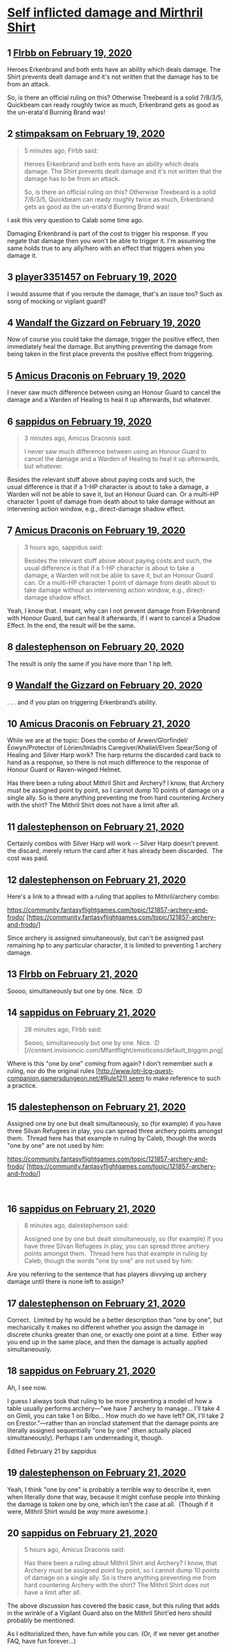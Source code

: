 # [Self inflicted damage and Mirthril Shirt](https://community.fantasyflightgames.com/topic/305974-self-inflicted-damage-and-mirthril-shirt/)

## 1 [Flrbb on February 19, 2020](https://community.fantasyflightgames.com/topic/305974-self-inflicted-damage-and-mirthril-shirt/?do=findComment&comment=3897311)

Heroes Erkenbrand and both ents have an ability which deals damage. The Shirt prevents dealt damage and it's not written that the damage has to be from an attack.

So, is there an official ruling on this? Otherwise Treebeard is a solid 7/8/3/5, Quickbeam can ready roughly twice as much, Erkenbrand gets as good as the un-erata'd Burning Brand was!

## 2 [stimpaksam on February 19, 2020](https://community.fantasyflightgames.com/topic/305974-self-inflicted-damage-and-mirthril-shirt/?do=findComment&comment=3897316)

> 5 minutes ago, Flrbb said:
> 
> Heroes Erkenbrand and both ents have an ability which deals damage. The Shirt prevents dealt damage and it's not written that the damage has to be from an attack.
> 
> So, is there an official ruling on this? Otherwise Treebeard is a solid 7/8/3/5, Quickbeam can ready roughly twice as much, Erkenbrand gets as good as the un-erata'd Burning Brand was!

I ask this very question to Calab some time ago.

Damaging Erkenbrand is part of the cost to trigger his response. If you negate that damage then you won't be able to trigger it. I'm assuming the same holds true to any ally/hero with an effect that triggers when you damage it.

## 3 [player3351457 on February 19, 2020](https://community.fantasyflightgames.com/topic/305974-self-inflicted-damage-and-mirthril-shirt/?do=findComment&comment=3897508)

I would assume that if you reroute the damage, that's an issue too? Such as song of mocking or vigilant guard?

## 4 [Wandalf the Gizzard on February 19, 2020](https://community.fantasyflightgames.com/topic/305974-self-inflicted-damage-and-mirthril-shirt/?do=findComment&comment=3897751)

Now of course you could take the damage, trigger the positive effect, then immediately heal the damage. But anything preventing the damage from being taken in the first place prevents the positive effect from triggering.

## 5 [Amicus Draconis on February 19, 2020](https://community.fantasyflightgames.com/topic/305974-self-inflicted-damage-and-mirthril-shirt/?do=findComment&comment=3897777)

I never saw much difference between using an Honour Guard to cancel the damage and a Warden of Healing to heal it up afterwards, but whatever.

## 6 [sappidus on February 19, 2020](https://community.fantasyflightgames.com/topic/305974-self-inflicted-damage-and-mirthril-shirt/?do=findComment&comment=3897781)

> 3 minutes ago, Amicus Draconis said:
> 
> I never saw much difference between using an Honour Guard to cancel the damage and a Warden of Healing to heal it up afterwards, but whatever.

Besides the relevant stuff above about paying costs and such, the usual difference is that if a 1-HP character is about to take a damage, a Warden will not be able to save it, but an Honour Guard can. Or a multi-HP character 1 point of damage from death about to take damage without an intervening action window, e.g., direct-damage shadow effect.

## 7 [Amicus Draconis on February 19, 2020](https://community.fantasyflightgames.com/topic/305974-self-inflicted-damage-and-mirthril-shirt/?do=findComment&comment=3898023)

> 3 hours ago, sappidus said:
> 
> Besides the relevant stuff above about paying costs and such, the usual difference is that if a 1-HP character is about to take a damage, a Warden will not be able to save it, but an Honour Guard can. Or a multi-HP character 1 point of damage from death about to take damage without an intervening action window, e.g., direct-damage shadow effect.

Yeah, I know that. I meant, why can I not prevent damage from Erkenbrand with Honour Guard, but can heal it afterwards, if I want to cancel a Shadow Effect. In the end, the result will be the same.

## 8 [dalestephenson on February 20, 2020](https://community.fantasyflightgames.com/topic/305974-self-inflicted-damage-and-mirthril-shirt/?do=findComment&comment=3898083)

The result is only the same if you have more than 1 hp left.

## 9 [Wandalf the Gizzard on February 20, 2020](https://community.fantasyflightgames.com/topic/305974-self-inflicted-damage-and-mirthril-shirt/?do=findComment&comment=3898603)

. . . and if you plan on triggering Erkenbrand’s ability.

## 10 [Amicus Draconis on February 21, 2020](https://community.fantasyflightgames.com/topic/305974-self-inflicted-damage-and-mirthril-shirt/?do=findComment&comment=3899526)

While we are at the topic: Does the combo of Arwen/Glorfindel/Éowyn/Protector of Lórien/Imladris Caregiver/Khaliel/Elven Spear/Song of Healing and Silver Harp work? The harp returns the discarded card back to hand as a response, so there is not much difference to the response of Honour Guard or Raven-winged Helmet.

Has there been a ruling about Mithril Shirt and Archery? I know, that Archery must be assigned point by point, so I cannot dump 10 points of damage on a single ally. So is there anything preventing me from hard countering Archery with the shirt? The Mithril Shirt does not have a limit after all.

## 11 [dalestephenson on February 21, 2020](https://community.fantasyflightgames.com/topic/305974-self-inflicted-damage-and-mirthril-shirt/?do=findComment&comment=3899538)

Certainly combos with Silver Harp will work -- Silver Harp doesn't prevent the discard, merely return the card after it has already been discarded.  The cost was paid.

## 12 [dalestephenson on February 21, 2020](https://community.fantasyflightgames.com/topic/305974-self-inflicted-damage-and-mirthril-shirt/?do=findComment&comment=3899545)

Here's a link to a thread with a ruling that applies to Mithril/archery combo:

https://community.fantasyflightgames.com/topic/121857-archery-and-frodo/ [https://community.fantasyflightgames.com/topic/121857-archery-and-frodo/]

Since archery is assigned simultaneously, but can't be assigned past remaining hp to any particular character, it is limited to preventing 1 archery damage.

## 13 [Flrbb on February 21, 2020](https://community.fantasyflightgames.com/topic/305974-self-inflicted-damage-and-mirthril-shirt/?do=findComment&comment=3899691)

Soooo, simultaneously but one by one. Nice. :D

## 14 [sappidus on February 21, 2020](https://community.fantasyflightgames.com/topic/305974-self-inflicted-damage-and-mirthril-shirt/?do=findComment&comment=3899719)

> 28 minutes ago, Flrbb said:
> 
> Soooo, simultaneously but one by one. Nice. :D [//content.invisioncic.com/Mfantflight/emoticons/default_biggrin.png]

Where is this "one by one" coming from again? I don't remember such a ruling, nor do the original rules [http://www.lotr-lcg-quest-companion.gamersdungeon.net/#Rule121] seem to make reference to such a practice.

## 15 [dalestephenson on February 21, 2020](https://community.fantasyflightgames.com/topic/305974-self-inflicted-damage-and-mirthril-shirt/?do=findComment&comment=3899745)

Assigned one by one but dealt simultaneously, so (for example) if you have three Silvan Refugees in play, you can spread three archery points amongst them.  Thread here has that example in ruling by Caleb, though the words "one by one" are not used by him:

https://community.fantasyflightgames.com/topic/121857-archery-and-frodo/ [https://community.fantasyflightgames.com/topic/121857-archery-and-frodo/]

 

## 16 [sappidus on February 21, 2020](https://community.fantasyflightgames.com/topic/305974-self-inflicted-damage-and-mirthril-shirt/?do=findComment&comment=3899752)

> 8 minutes ago, dalestephenson said:
> 
> Assigned one by one but dealt simultaneously, so (for example) if you have three Silvan Refugees in play, you can spread three archery points amongst them.  Thread here has that example in ruling by Caleb, though the words "one by one" are not used by him:

Are you referring to the sentence that has players divvying up archery damage until there is none left to assign?

## 17 [dalestephenson on February 21, 2020](https://community.fantasyflightgames.com/topic/305974-self-inflicted-damage-and-mirthril-shirt/?do=findComment&comment=3899757)

Correct.  Limited by hp would be a better description than "one by one", but mechanically it makes no different whether you assign the damage in discrete chunks greater than one, or exactly one point at a time.  Either way you end up in the same place, and then the damage is actually applied simultaneously.

## 18 [sappidus on February 21, 2020](https://community.fantasyflightgames.com/topic/305974-self-inflicted-damage-and-mirthril-shirt/?do=findComment&comment=3899759)

Ah, I see now.

I guess I always took that ruling to be more presenting a model of how a table usually performs archery—"we have 7 archery to manage… I'll take 4 on Gimli, you can take 1 on Bilbo… How much do we have left? OK, I'll take 2 on Erestor."—rather than an ironclad statement that the damage points are literally assigned sequentially "one by one" (then actually placed simultaneously). Perhaps I am underreading it, though.

Edited February 21 by sappidus

## 19 [dalestephenson on February 21, 2020](https://community.fantasyflightgames.com/topic/305974-self-inflicted-damage-and-mirthril-shirt/?do=findComment&comment=3899766)

Yeah, I think "one by one" is probably a terrible way to describe it, even when literally done that way, because it might confuse people into thinking the damage is *taken* one by one, which isn't the case at all.  (Though if it were, Mithril Shirt would be *way* more awesome.)

## 20 [sappidus on February 21, 2020](https://community.fantasyflightgames.com/topic/305974-self-inflicted-damage-and-mirthril-shirt/?do=findComment&comment=3899777)

> 5 hours ago, Amicus Draconis said:
> 
> Has there been a ruling about Mithril Shirt and Archery? I know, that Archery must be assigned point by point, so I cannot dump 10 points of damage on a single ally. So is there anything preventing me from hard countering Archery with the shirt? The Mithril Shirt does not have a limit after all.

The above discussion has covered the basic case, but this ruling that adds in the wrinkle of a Vigilant Guard also on the Mithril Shirt'ed hero should probably be mentioned:

As I editorialized then, have fun while you can. (Or, if we never get another FAQ, have fun forever…)

